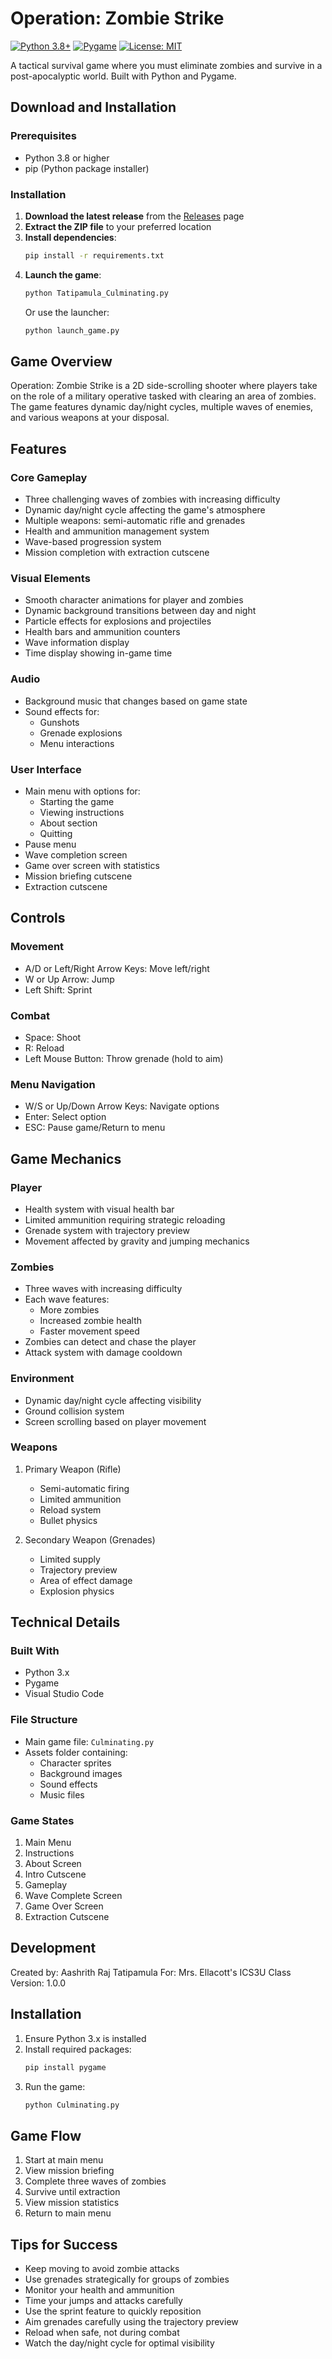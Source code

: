 # Operation: Zombie Strike

[![Python 3.8+](https://img.shields.io/badge/python-3.8+-blue.svg)](https://www.python.org/downloads/)
[![Pygame](https://img.shields.io/badge/pygame-2.5.2-green.svg)](https://www.pygame.org/)
[![License: MIT](https://img.shields.io/badge/License-MIT-yellow.svg)](https://opensource.org/licenses/MIT)

A tactical survival game where you must eliminate zombies and survive in a post-apocalyptic world. Built with Python and Pygame.

## Download and Installation

### Prerequisites
- Python 3.8 or higher
- pip (Python package installer)

### Installation
1. **Download the latest release** from the [Releases](https://github.com/yourusername/zombie-strike/releases) page
2. **Extract the ZIP file** to your preferred location
3. **Install dependencies**:
   ```bash
   pip install -r requirements.txt
   ```
4. **Launch the game**:
   ```bash
   python Tatipamula_Culminating.py
   ```
   Or use the launcher:
   ```bash
   python launch_game.py
   ```

## Game Overview

Operation: Zombie Strike is a 2D side-scrolling shooter where players take on the role of a military operative tasked with clearing an area of zombies. The game features dynamic day/night cycles, multiple waves of enemies, and various weapons at your disposal.

## Features

### Core Gameplay
- Three challenging waves of zombies with increasing difficulty
- Dynamic day/night cycle affecting the game's atmosphere
- Multiple weapons: semi-automatic rifle and grenades
- Health and ammunition management system
- Wave-based progression system
- Mission completion with extraction cutscene

### Visual Elements
- Smooth character animations for player and zombies
- Dynamic background transitions between day and night
- Particle effects for explosions and projectiles
- Health bars and ammunition counters
- Wave information display
- Time display showing in-game time

### Audio
- Background music that changes based on game state
- Sound effects for:
  - Gunshots
  - Grenade explosions
  - Menu interactions

### User Interface
- Main menu with options for:
  - Starting the game
  - Viewing instructions
  - About section
  - Quitting
- Pause menu
- Wave completion screen
- Game over screen with statistics
- Mission briefing cutscene
- Extraction cutscene

## Controls

### Movement
- A/D or Left/Right Arrow Keys: Move left/right
- W or Up Arrow: Jump
- Left Shift: Sprint

### Combat
- Space: Shoot
- R: Reload
- Left Mouse Button: Throw grenade (hold to aim)

### Menu Navigation
- W/S or Up/Down Arrow Keys: Navigate options
- Enter: Select option
- ESC: Pause game/Return to menu

## Game Mechanics

### Player
- Health system with visual health bar
- Limited ammunition requiring strategic reloading
- Grenade system with trajectory preview
- Movement affected by gravity and jumping mechanics

### Zombies
- Three waves with increasing difficulty
- Each wave features:
  - More zombies
  - Increased zombie health
  - Faster movement speed
- Zombies can detect and chase the player
- Attack system with damage cooldown

### Environment
- Dynamic day/night cycle affecting visibility
- Ground collision system
- Screen scrolling based on player movement

### Weapons
1. Primary Weapon (Rifle)
   - Semi-automatic firing
   - Limited ammunition
   - Reload system
   - Bullet physics

2. Secondary Weapon (Grenades)
   - Limited supply
   - Trajectory preview
   - Area of effect damage
   - Explosion physics

## Technical Details

### Built With
- Python 3.x
- Pygame
- Visual Studio Code

### File Structure
- Main game file: `Culminating.py`
- Assets folder containing:
  - Character sprites
  - Background images
  - Sound effects
  - Music files

### Game States
1. Main Menu
2. Instructions
3. About Screen
4. Intro Cutscene
5. Gameplay
6. Wave Complete Screen
7. Game Over Screen
8. Extraction Cutscene

## Development

Created by: Aashrith Raj Tatipamula
For: Mrs. Ellacott's ICS3U Class
Version: 1.0.0

## Installation

1. Ensure Python 3.x is installed
2. Install required packages:
   ```bash
   pip install pygame
   ```
3. Run the game:
   ```bash
   python Culminating.py
   ```

## Game Flow

1. Start at main menu
2. View mission briefing
3. Complete three waves of zombies
4. Survive until extraction
5. View mission statistics
6. Return to main menu

## Tips for Success

- Keep moving to avoid zombie attacks
- Use grenades strategically for groups of zombies
- Monitor your health and ammunition
- Time your jumps and attacks carefully
- Use the sprint feature to quickly reposition
- Aim grenades carefully using the trajectory preview
- Reload when safe, not during combat
- Watch the day/night cycle for optimal visibility
